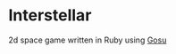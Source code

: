# Interstellar

[logo]: https://raw.githubusercontent.com/prelibiton/Interstellar/master/images/logo.png "Interstellar"
2d space game written in Ruby using [Gosu](http://www.libgosu.org/)


